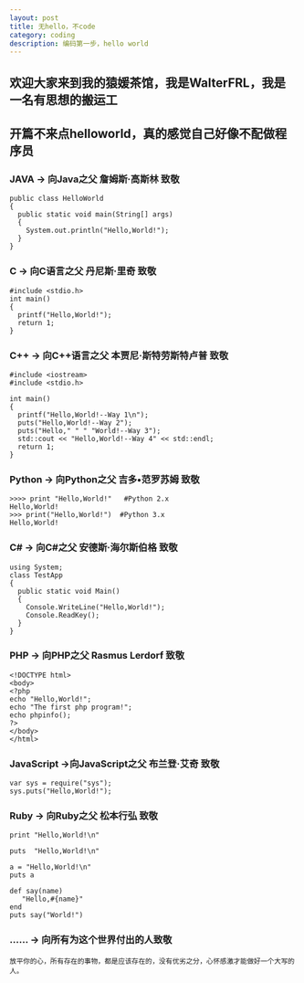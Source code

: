 ```yaml
---
layout: post
title: 无hello，不code
category: coding
description: 编码第一步，hello world
---
```


## 欢迎大家来到我的猿媛茶馆，我是WalterFRL，我是一名有思想的搬运工

## 开篇不来点helloworld，真的感觉自己好像不配做程序员

### JAVA -> 向Java之父 詹姆斯·高斯林 致敬
```
public class HelloWorld
{  
  public static void main(String[] args)  
  {  
    System.out.println("Hello,World!");  
  }  
}  
```
### C -> 向C语言之父 丹尼斯·里奇 致敬
```
#include <stdio.h>  
int main()               
{  
  printf("Hello,World!"); 
  return 1;
}  
```

### C++ -> 向C++语言之父 本贾尼·斯特劳斯特卢普 致敬
```
#include <iostream>              
#include <stdio.h>               
  
int main()  
{  
  printf("Hello,World!--Way 1\n");    
  puts("Hello,World!--Way 2");        
  puts("Hello," " " "World!--Way 3");  
  std::cout << "Hello,World!--Way 4" << std::endl; 
  return 1;                                        
} 
```

### Python -> 向Python之父 吉多•范罗苏姆 致敬
```
>>>> print "Hello,World!"   #Python 2.x  
Hello,World!  
>>> print("Hello,World!")  #Python 3.x    
Hello,World!  
```

### C# -> 向C#之父 安德斯·海尔斯伯格 致敬
```
using System;  
class TestApp  
{  
  public static void Main()  
  {  
    Console.WriteLine("Hello,World!");  
    Console.ReadKey();  
  }  
}  
```

### PHP -> 向PHP之父 Rasmus Lerdorf 致敬
```
<!DOCTYPE html>  
<body>  
<?php  
echo "Hello,World!";            
echo "The first php program!";  
echo phpinfo();                 
?>  
</body>  
</html>  
```

### JavaScript ->向JavaScript之父 布兰登·艾奇 致敬
```
var sys = require("sys");    
sys.puts("Hello,World!");   
```

### Ruby -> 向Ruby之父 松本行弘 致敬
```
print "Hello,World!\n"  

puts  "Hello,World!\n"  

a = "Hello,World!\n"     
puts a  

def say(name)  
   "Hello,#{name}"  
end  
puts say("World!")
```
### …… -> 向所有为这个世界付出的人致敬
```
放平你的心，所有存在的事物，都是应该存在的，没有优劣之分，心怀感激才能做好一个大写的人。
```